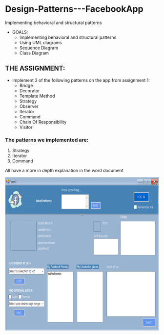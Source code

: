 # Design-Patterns---FacebookApp
Implementing behavioral and structural patterns

+ GOALS:
   + Implementing behavioral and structural patterns
   + Using UML diagrams
   + Sequence Diagram
   + Class Diagram
   
 ## THE ASSIGNMENT:

+ Implement 3 of the following patterns on the app from assignment 1:
   + Bridge
   + Decorator
   + Template Method
   + Strategy
   + Observer
   + Iterator
   + Command
   + Chain Of Responsibility
   + Visitor

 ### The patterns we implemented are:

1. Strategy
2. Iterator
3. Command

All have a more in depth explanation in the word document

<img src="facebookApp.png" width="700" height="500">

